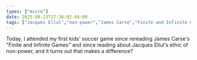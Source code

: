 ```yaml
---
types: ["micro"]
date: 2025-08-23T17:36:02-04:00
tags: ["Jacques Ellul","non-power","James Carse","Finite and Infinite Games","parenting","soccer"]
---
```

Today, I attended my first kids' soccer game since rereading James Carse's "Finite and Infinite Games" and since reading about Jacques Ellul's ethic of non-power, and it turns out that makes a difference?